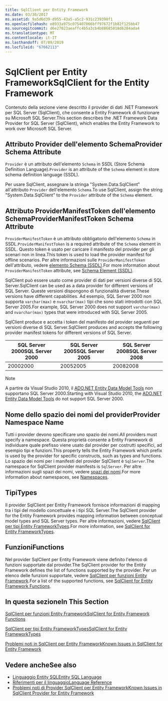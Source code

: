 ```yaml
---
title: SqlClient per Entity Framework
ms.date: 03/30/2017
ms.assetid: 9a5d6d39-d955-43a5-a5c2-931c239398f1
ms.openlocfilehash: e8933a975c075407066bff97672f1b82f125bb47
ms.sourcegitcommit: d6e27023aeaffc4b5a3cb4b88685018d6284ada4
ms.translationtype: MT
ms.contentlocale: it-IT
ms.lasthandoff: 07/09/2019
ms.locfileid: "67662113"
---
```

# <a name="sqlclient-for-the-entity-framework"></a><span data-ttu-id="c9f12-102">SqlClient per Entity Framework</span><span class="sxs-lookup"><span data-stu-id="c9f12-102">SqlClient for the Entity Framework</span></span>
<span data-ttu-id="c9f12-103">Contenuto della sezione viene descritto il provider di dati .NET Framework per SQL Server (SqlClient), che consente a Entity Framework di funzionare su Microsoft SQL Server.</span><span class="sxs-lookup"><span data-stu-id="c9f12-103">This section describes the .NET Framework Data Provider for SQL Server (SqlClient), which enables the Entity Framework to work over Microsoft SQL Server.</span></span>  
  
## <a name="provider-schema-attribute"></a><span data-ttu-id="c9f12-104">Attributo Provider dell'elemento Schema</span><span class="sxs-lookup"><span data-stu-id="c9f12-104">Provider Schema Attribute</span></span>  
 <span data-ttu-id="c9f12-105">`Provider` è un attributo dell'elemento `Schema` in SSDL (Store Schema Definition Language).</span><span class="sxs-lookup"><span data-stu-id="c9f12-105">`Provider` is an attribute of the `Schema` element in store schema definition language (SSDL).</span></span>  
  
 <span data-ttu-id="c9f12-106">Per usare SqlClient, assegnare la stringa "System.Data.SqlClient" all'attributo `Provider` dell'elemento `Schema`.</span><span class="sxs-lookup"><span data-stu-id="c9f12-106">To use SqlClient, assign the string "System.Data.SqlClient" to the `Provider` attribute of the `Schema` element.</span></span>  
  
## <a name="providermanifesttoken-schema-attribute"></a><span data-ttu-id="c9f12-107">Attributo ProviderManifestToken dell'elemento Schema</span><span class="sxs-lookup"><span data-stu-id="c9f12-107">ProviderManifestToken Schema Attribute</span></span>  
 <span data-ttu-id="c9f12-108">`ProviderManifestToken` è un attributo obbligatorio dell'elemento `Schema` in SSDL.</span><span class="sxs-lookup"><span data-stu-id="c9f12-108">`ProviderManifestToken` is a required attribute of the `Schema` element in SSDL.</span></span> <span data-ttu-id="c9f12-109">Questo token è usato per caricare il manifesto del provider per gli scenari non in linea.</span><span class="sxs-lookup"><span data-stu-id="c9f12-109">This token is used to load the provider manifest for offline scenarios.</span></span> <span data-ttu-id="c9f12-110">Per altre informazioni sulle `ProviderManifestToken` dell'attributo, vedere [elemento Schema (SSDL)](/ef/ef6/modeling/designer/advanced/edmx/ssdl-spec#schema-element-ssdl).</span><span class="sxs-lookup"><span data-stu-id="c9f12-110">For more information about `ProviderManifestToken` attribute, see [Schema Element (SSDL)](/ef/ef6/modeling/designer/advanced/edmx/ssdl-spec#schema-element-ssdl).</span></span>  
  
 <span data-ttu-id="c9f12-111">SqlClient può essere usato come provider di dati per versioni diverse di SQL Server.</span><span class="sxs-lookup"><span data-stu-id="c9f12-111">SqlClient can be used as a data provider for different versions of SQL Server.</span></span> <span data-ttu-id="c9f12-112">Queste versioni dispongono di funzionalità diverse.</span><span class="sxs-lookup"><span data-stu-id="c9f12-112">These versions have different capabilities.</span></span> <span data-ttu-id="c9f12-113">Ad esempio, SQL Server 2000 non supporta `varchar(max)` e `nvarchar(max)` tipi che sono stati introdotti con SQL Server 2005.</span><span class="sxs-lookup"><span data-stu-id="c9f12-113">For example, SQL Server 2000 does not support `varchar(max)` and `nvarchar(max)` types that were introduced with SQL Server 2005.</span></span>  
  
 <span data-ttu-id="c9f12-114">SqlClient produce e accetta i token del manifesto del provider seguenti per versioni diverse di SQL Server.</span><span class="sxs-lookup"><span data-stu-id="c9f12-114">SqlClient produces and accepts the following provider manifest tokens for different versions of SQL Server.</span></span>  
  
|<span data-ttu-id="c9f12-115">SQL Server 2000</span><span class="sxs-lookup"><span data-stu-id="c9f12-115">SQL Server 2000</span></span>|<span data-ttu-id="c9f12-116">SQL Server 2005</span><span class="sxs-lookup"><span data-stu-id="c9f12-116">SQL Server 2005</span></span>|<span data-ttu-id="c9f12-117">SQL Server 2008</span><span class="sxs-lookup"><span data-stu-id="c9f12-117">SQL Server 2008</span></span>|  
|-|-|-|  
|<span data-ttu-id="c9f12-118">2000</span><span class="sxs-lookup"><span data-stu-id="c9f12-118">2000</span></span>|<span data-ttu-id="c9f12-119">2005</span><span class="sxs-lookup"><span data-stu-id="c9f12-119">2005</span></span>|<span data-ttu-id="c9f12-120">2008</span><span class="sxs-lookup"><span data-stu-id="c9f12-120">2008</span></span>|  
  
> [!NOTE]
>  <span data-ttu-id="c9f12-121">A partire da Visual Studio 2010, il [ADO.NET Entity Data Model Tools](https://docs.microsoft.com/previous-versions/dotnet/netframework-4.0/bb399249(v=vs.100)) non supportano SQL Server 2000.</span><span class="sxs-lookup"><span data-stu-id="c9f12-121">Starting with Visual Studio 2010, the [ADO.NET Entity Data Model Tools](https://docs.microsoft.com/previous-versions/dotnet/netframework-4.0/bb399249(v=vs.100)) do not support SQL Server 2000.</span></span>  
  
## <a name="provider-namespace-name"></a><span data-ttu-id="c9f12-122">Nome dello spazio dei nomi del provider</span><span class="sxs-lookup"><span data-stu-id="c9f12-122">Provider Namespace Name</span></span>  
 <span data-ttu-id="c9f12-123">Tutti i provider devono specificare uno spazio dei nomi.</span><span class="sxs-lookup"><span data-stu-id="c9f12-123">All providers must specify a namespace.</span></span> <span data-ttu-id="c9f12-124">Questa proprietà consente a Entity Framework di individuare quale prefisso viene usato dal provider per costrutti specifici, ad esempio tipi e funzioni.</span><span class="sxs-lookup"><span data-stu-id="c9f12-124">This property tells the Entity Framework which prefix is used by the provider for specific constructs, such as types and functions.</span></span> <span data-ttu-id="c9f12-125">Lo spazio dei nomi per i manifesti del provider SqlClient è `SqlServer`.</span><span class="sxs-lookup"><span data-stu-id="c9f12-125">The namespace for SqlClient provider manifests is `SqlServer`.</span></span> <span data-ttu-id="c9f12-126">Per altre informazioni sugli spazi dei nomi, vedere [spazi dei nomi](../../../../../docs/framework/data/adonet/ef/language-reference/namespaces-entity-sql.md).</span><span class="sxs-lookup"><span data-stu-id="c9f12-126">For more information about namespaces, see [Namespaces](../../../../../docs/framework/data/adonet/ef/language-reference/namespaces-entity-sql.md).</span></span>  
  
## <a name="types"></a><span data-ttu-id="c9f12-127">Tipi</span><span class="sxs-lookup"><span data-stu-id="c9f12-127">Types</span></span>  
 <span data-ttu-id="c9f12-128">Il provider SqlClient per Entity Framework fornisce informazioni di mapping tra i tipi del modello concettuale e i tipi SQL Server.</span><span class="sxs-lookup"><span data-stu-id="c9f12-128">The SqlClient provider for the Entity Framework provides mapping information between conceptual model types and SQL Server types.</span></span> <span data-ttu-id="c9f12-129">Per altre informazioni, vedere [SqlClient per tipi Entity FrameworkTypes](../../../../../docs/framework/data/adonet/ef/sqlclient-for-ef-types.md).</span><span class="sxs-lookup"><span data-stu-id="c9f12-129">For more information, see [SqlClient for Entity FrameworkTypes](../../../../../docs/framework/data/adonet/ef/sqlclient-for-ef-types.md).</span></span>  
  
## <a name="functions"></a><span data-ttu-id="c9f12-130">Funzioni</span><span class="sxs-lookup"><span data-stu-id="c9f12-130">Functions</span></span>  
 <span data-ttu-id="c9f12-131">Nel provider SqlClient per Entity Framework viene definito l'elenco di funzioni supportate dal provider.</span><span class="sxs-lookup"><span data-stu-id="c9f12-131">The SqlClient provider for the Entity Framework defines the list of functions supported by the provider.</span></span> <span data-ttu-id="c9f12-132">Per un elenco delle funzioni supportate, vedere [SqlClient per funzioni Entity Framework](../../../../../docs/framework/data/adonet/ef/sqlclient-for-ef-functions.md).</span><span class="sxs-lookup"><span data-stu-id="c9f12-132">For a list of the supported functions, see [SqlClient for Entity Framework Functions](../../../../../docs/framework/data/adonet/ef/sqlclient-for-ef-functions.md).</span></span>  
  
## <a name="in-this-section"></a><span data-ttu-id="c9f12-133">In questa sezione</span><span class="sxs-lookup"><span data-stu-id="c9f12-133">In This Section</span></span>  
 [<span data-ttu-id="c9f12-134">SqlClient per funzioni Entity Framework</span><span class="sxs-lookup"><span data-stu-id="c9f12-134">SqlClient for Entity Framework Functions</span></span>](../../../../../docs/framework/data/adonet/ef/sqlclient-for-ef-functions.md)  
  
 [<span data-ttu-id="c9f12-135">SqlClient per tipi Entity FrameworkTypes</span><span class="sxs-lookup"><span data-stu-id="c9f12-135">SqlClient for Entity FrameworkTypes</span></span>](../../../../../docs/framework/data/adonet/ef/sqlclient-for-ef-types.md)  
  
 [<span data-ttu-id="c9f12-136">Problemi noti in SqlClient per Entity Framework</span><span class="sxs-lookup"><span data-stu-id="c9f12-136">Known Issues in SqlClient for Entity Framework</span></span>](../../../../../docs/framework/data/adonet/ef/known-issues-in-sqlclient-for-entity-framework.md)  
  
## <a name="see-also"></a><span data-ttu-id="c9f12-137">Vedere anche</span><span class="sxs-lookup"><span data-stu-id="c9f12-137">See also</span></span>

- [<span data-ttu-id="c9f12-138">Linguaggio Entity SQL</span><span class="sxs-lookup"><span data-stu-id="c9f12-138">Entity SQL Language</span></span>](../../../../../docs/framework/data/adonet/ef/language-reference/entity-sql-language.md)
- [<span data-ttu-id="c9f12-139">Riferimenti per il linguaggio</span><span class="sxs-lookup"><span data-stu-id="c9f12-139">Language Reference</span></span>](../../../../../docs/framework/data/adonet/ef/language-reference/index.md)
- [<span data-ttu-id="c9f12-140">Problemi noti di Provider SqlClient per Entity Framework</span><span class="sxs-lookup"><span data-stu-id="c9f12-140">Known Issues in SqlClient Provider for Entity Framework</span></span>](../../../../../docs/framework/data/adonet/ef/sqlclient-for-the-entity-framework.md)
